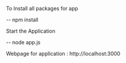 To Install all packages for app

-- npm install

Start the Application

-- node app.js

Webpage for application : http://localhost:3000
